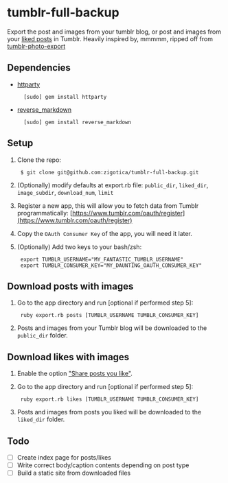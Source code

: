 tumblr-full-backup
==================

Export the post and images from your tumblr blog, or post and images from your [liked posts](https://www.tumblr.com/likes) in Tumblr. Heavily inspired by, mmmmm, ripped off from [tumblr-photo-export](https://github.com/javierarce/tumblr-photo-export/)

## Dependencies

* [httparty](https://github.com/jnunemaker/httparty) 

        [sudo] gem install httparty

* [reverse_markdown](https://github.com/xijo/reverse_markdown)

        [sudo] gem install reverse_markdown

## Setup

1. Clone the repo:  

        $ git clone git@github.com:zigotica/tumblr-full-backup.git

2. (Optionally) modify defaults at export.rb file: `public_dir`, `liked_dir`, `image_subdir`, `download_num`, `limit`
 
3. Register a new app, this will allow you to fetch data from Tumblr programmatically:  [https://www.tumblr.com/oauth/register](https://www.tumblr.com/oauth/register)

4. Copy the `OAuth Consumer Key` of the app, you will need it later. 

5. (Optionally) Add two keys to your bash/zsh:

        export TUMBLR_USERNAME="MY_FANTASTIC_TUMBLR_USERNAME"  
        export TUMBLR_CONSUMER_KEY="MY_DAUNTING_OAUTH_CONSUMER_KEY"  

## Download posts with images

1. Go to the app directory and run [optional if performed step 5]:  

        ruby export.rb posts [TUMBLR_USERNAME TUMBLR_CONSUMER_KEY]

2. Posts and images from your Tumblr blog will be downloaded to the `public_dir` folder. 


## Download likes with images

1. Enable the option ["Share posts you like"](https://www.tumblr.com/settings/dashboard).

2. Go to the app directory and run [optional if performed step 5]:  

        ruby export.rb likes [TUMBLR_USERNAME TUMBLR_CONSUMER_KEY]

3. Posts and images from posts you liked will be downloaded to the `liked_dir` folder. 

## Todo

* [ ] Create index page for posts/likes
* [ ] Write correct body/caption contents depending on post type
* [ ] Build a static site from downloaded files